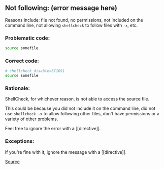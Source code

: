 ## Not following: (error message here)

Reasons include: file not found, no permissions, not included on the command line, not allowing `shellcheck` to follow files with `-x`, etc.

### Problematic code:

```sh
source somefile
```

### Correct code:

```sh
# shellcheck disable=SC1091
source somefile
```

### Rationale:

ShellCheck, for whichever reason, is not able to access the source file.

This could be because you did not include it on the command line, did not use `shellcheck -x` to allow following other files, don't have permissions or a variety of other problems.

Feel free to ignore the error with a [[directive]].

### Exceptions:

If you're fine with it, ignore the message with a [[directive]].

[Source](https://github.com/koalaman/shellcheck/wiki/SC1091)

